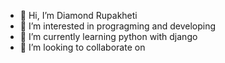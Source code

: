 - 👋 Hi, I’m Diamond Rupakheti
- 👀 I’m interested in progragming and developing
- 🌱 I’m currently learning python with django
- 💞️ I’m looking to collaborate on 

<!---
diamondrup/diamondrup is a ✨ special ✨ repository because its `README.md` (this file) appears on your GitHub profile.
You can click the Preview link to take a look at your changes.
--->
